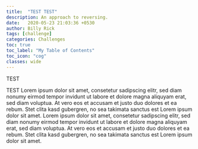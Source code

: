 ```yaml
---
title:  "TEST TEST"
description: An approach to reversing.
date:   2020-05-23 21:03:36 +0530
author: Billy Rick
tags: [challenge]
categories: Challenges
toc: true
toc_label: "My Table of Contents"
toc_icon: "cog"
classes: wide
---
```


TEST


TEST
Lorem ipsum dolor sit amet, consetetur sadipscing elitr, sed diam nonumy eirmod tempor invidunt ut labore et dolore magna aliquyam erat, sed diam voluptua. At vero eos et accusam et justo duo dolores et ea rebum. Stet clita kasd gubergren, no sea takimata sanctus est Lorem ipsum dolor sit amet. Lorem ipsum dolor sit amet, consetetur sadipscing elitr, sed diam nonumy eirmod tempor invidunt ut labore et dolore magna aliquyam erat, sed diam voluptua. At vero eos et accusam et justo duo dolores et ea rebum. Stet clita kasd gubergren, no sea takimata sanctus est Lorem ipsum dolor sit amet.

